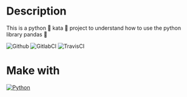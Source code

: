 # Description
This is a python 🐍 kata 🥋 project to understand how to use the python library pandas 🐼

![Github](https://github.com/zearkiatos/python-pandas-kata/actions/workflows/action.yml/badge.svg)
![GitlabCI](https://gitlab.com/caprilespe/python-pandas-kata/badges/develop/pipeline.svg)
![TravisCI](https://api.travis-ci.com/zearkiatos/python-pandas-kata.svg?branch=develop)

# Make with
[![Python](https://img.shields.io/badge/python-2b5b84?style=for-the-badge&logo=python&logoColor=white&labelColor=000000)]()
